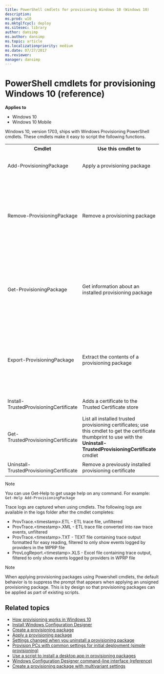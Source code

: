 ```yaml
---
title: PowerShell cmdlets for provisioning Windows 10 (Windows 10)
description: 
ms.prod: w10
ms.mktglfcycl: deploy
ms.sitesec: library
author: dansimp
ms.author: dansimp
ms.topic: article
ms.localizationpriority: medium
ms.date: 07/27/2017
ms.reviewer: 
manager: dansimp
---
```


# PowerShell cmdlets for provisioning Windows 10 (reference)


**Applies to**

- Windows 10
- Windows 10 Mobile

Windows 10, version 1703, ships with Windows Provisioning PowerShell cmdlets. These cmdlets make it easy to script the following functions.



<table><tr><th>Cmdlet</th><th>Use this cmdlet to</th><th>Syntax</th></tr>
<tr><td>Add-ProvisioningPackage</td><td> Apply a provisioning package</td><td><code>Add-ProvisioningPackage [-Path] &lt;string&gt; [-ForceInstall] [-LogsFolder &lt;string&gt;] [-WprpFile &lt;string&gt;] [&lt;CommonParameters&gt;]</code></td></tr>
<tr><td rowspan="3">Remove-ProvisioningPackage</td><td rowspan="3">Remove a provisioning package</td><td>   <code>Remove-ProvisioningPackage -PackageId &lt;string&gt; [-LogsFolder &lt;string&gt;] [-WprpFile &lt;string&gt;]  [&lt;CommonParameters&gt;]</code> </td></tr><tr><td> <code>Remove-ProvisioningPackage -Path &lt;string&gt; [-LogsFolder &lt;string&gt;] [-WprpFile &lt;string&gt;]  [&lt;CommonParameters&gt;]</code> </td></tr><tr><td> <code>Remove-ProvisioningPackage -AllInstalledPackages [-LogsFolder &lt;string&gt;] [-WprpFile &lt;string&gt;]  [&lt;CommonParameters&gt;]</code> </td></tr>
<tr><td rowspan="3">Get-ProvisioningPackage </td><td rowspan="3">   Get information about an installed provisioning package </td><td> <code>Get-ProvisioningPackage -PackageId &lt;string&gt; [-LogsFolder &lt;string&gt;] [-WprpFile &lt;string&gt;]  [&lt;CommonParameters&gt;]</code> </td></tr><tr><td><code>Get-ProvisioningPackage -Path &lt;string&gt; [-LogsFolder &lt;string&gt;] [-WprpFile &lt;string&gt;] [&lt;CommonParameters&gt;]</code> </td></tr><tr><td> <code>Get-ProvisioningPackage -AllInstalledPackages [-LogsFolder &lt;string&gt;] [-WprpFile &lt;string&gt;]  [&lt;CommonParameters&gt;]</code> </td></tr>
<tr><td rowspan="2"> Export-ProvisioningPackage</td><td rowspan="2">    Extract the contents of a provisioning package</td><td> <code>Export-ProvisioningPackage -PackageId &lt;string&gt; -OutputFolder &lt;string&gt; [-Overwrite] [-AnswerFileOnly] [-LogsFolder &lt;string&gt;] [-WprpFile &lt;string&gt;]  [&lt;CommonParameters&gt;]</code> </td></tr><tr><td> <code>Export-ProvisioningPackage -Path &lt;string&gt; -OutputFolder &lt;string&gt; [-Overwrite] [-AnswerFileOnly] [-LogsFolder &lt;string&gt;] [-WprpFile &lt;string&gt;]  [&lt;CommonParameters&gt;]</code> </td></tr>
<tr><td> Install-TrustedProvisioningCertificate </td><td>   Adds a certificate to the Trusted Certificate store </td><td><code>Install-TrustedProvisioningCertificate &lt;path to local certificate file on disk&gt;</code>  </td></tr>
<tr><td>Get-TrustedProvisioningCertificate</td><td> List all installed trusted provisioning certificates; use this cmdlet to get the certificate thumbprint to use with the <strong>Uninstall-TrustedProvisioningCertificate</strong> cmdlet</td><td><code>Get-TrustedProvisioningCertificate</code></td></tr>
<tr><td>Uninstall-TrustedProvisioningCertificate </td><td> Remove a previously installed provisioning certificate</td><td><code>Uninstall-TrustedProvisioningCertificate &lt;thumbprint&gt;</code></td></tr>
</table>	

>[!NOTE]
> You can use Get-Help to get usage help on any command. For example: `Get-Help Add-ProvisioningPackage`

Trace logs are captured when using cmdlets. The following logs are available in the logs folder after the cmdlet completes: 

- ProvTrace.&lt;timestamp&gt;.ETL - ETL trace file, unfiltered
- ProvTrace.&lt;timestamp&gt;.XML - ETL trace file converted into raw trace events, unfiltered
- ProvTrace.&lt;timestamp&gt;.TXT - TEXT file containing trace output formatted for easy reading, filtered to only show events logged by providers in the WPRP file
- ProvLogReport.&lt;timestamp&gt;.XLS - Excel file containing trace output, filtered to only show events logged by providers in WPRP file



>[!NOTE]
>When applying provisioning packages using Powershell cmdlets, the default behavior is to suppress the prompt that appears when applying an unsigned provisioning package. This is by design so that provisioning packages can be applied as part of existing scripts.


## Related topics

- [How provisioning works in Windows 10](provisioning-how-it-works.md)
- [Install Windows Configuration Designer](provisioning-install-icd.md)
- [Create a provisioning package](provisioning-create-package.md)
- [Apply a provisioning package](provisioning-apply-package.md)
- [Settings changed when you uninstall a provisioning package](provisioning-uninstall-package.md)
- [Provision PCs with common settings for initial deployment (simple provisioning)](provision-pcs-for-initial-deployment.md)
- [Use a script to install a desktop app in provisioning packages](provisioning-script-to-install-app.md)
- [Windows Configuration Designer command-line interface (reference)](provisioning-command-line.md)
- [Create a provisioning package with multivariant settings](provisioning-multivariant.md)





 

 





